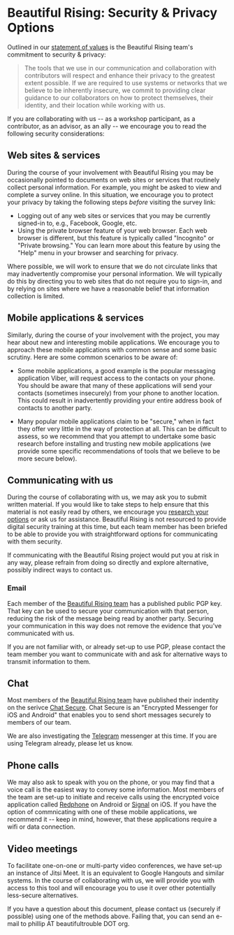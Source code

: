 Beautiful Rising: Security & Privacy Options
============================================

Outlined in our [statement of values](statement-of-values-for-beautiful-rising.md) is the Beautiful Rising team's commitment to security & privacy:

> The tools that we use in our communication and collaboration with contributors will respect and enhance their privacy to the greatest extent possible. If we are required to use systems or networks that we believe to be inherently insecure, we commit to providing clear guidance to our collaborators on how to protect themselves, their identity, and their location while working with us.

If you are collaborating with us -- as a workshop participant, as a contributor, as an advisor, as an ally -- we encourage you to read the following security considerations:

## Web sites & services

During the course of your involvement with Beautiful Rising you may be occasionally pointed to documents on web sites or services that routinely collect personal information. For example, you might be asked to view and complete a survey online. In this situation, we encourage you to protect your privacy by taking the following steps *before* visiting the survey link:

* Logging out of any web sites or services that you may be currently signed-in to, e.g., Facebook, Google, etc.
* Using the private browser feature of your web browser. Each web browser is different, but this feature is typically called "Incognito" or "Private browsing." You can learn more about this feature by using the "Help" menu in your browser and searching for privacy.

Where possible, we will work to ensure that we do not circulate links that may inadvertently compromise your personal information. We will typically do this by directing you to web sites that do not require you to sign-in, and by relying on sites where we have a reasonable belief that information collection is limited.

## Mobile applications & services

Similarly, during the course of your involvement with the project, you may hear about new and interesting mobile applications. We encourage you to approach these mobile applications with common sense and some basic scrutiny. Here are some common scenarios to be aware of:

* Some mobile applications, a good example is the popular messaging application Viber, will request access to the contacts on your phone. You should be aware that many of these applications will send your contacts (sometimes insecurely) from your phone to another location. This could result in inadvertently providing your entire address book of contacts to another party.

* Many popular mobile applications claim to be "secure," when in fact they offer very little in the way of protection at all. This can be difficult to assess, so we recommend that you attempt to undertake some basic research before installing and trusting new mobile applications (we provide some specific recommendations of tools that we believe to be more secure below).

## Communicating with us

During the course of collaborating with us, we may ask you to submit written material. If you would like to take steps to help ensure that this material is not easily read by others, we encourage you [research your options](https://ssd.eff.org/en/index) or ask us for assistance. Beautiful Rising is not resourced to provide digital security training at this time, but each team member has been briefed to be able to provide you with straightforward options for communicating with them security.

If communicating with the Beautiful Rising project would put you at risk in any way, please refrain from doing so directly and explore alternative, possibly indirect ways to contact us.

### Email

Each member of the [Beautiful Rising team](https://github.com/BeautifulTrouble/Beautiful-Rising-Research/blob/master/the-team-and-contributors.md) has a published public PGP key. That key can be used to secure your communication with that person, reducing the risk of the message being read by another party. Securing your communication in this way does not remove the evidence that you've communicated with us.

If you are not familiar with, or already set-up to use PGP, please contact the team member you want to communicate with and ask for alternative ways to transmit information to them.

## Chat

Most members of the [Beautiful Rising team](https://github.com/BeautifulTrouble/Beautiful-Rising-Research/blob/master/the-team-and-contributors.md) have published their indentity on the serivce [Chat Secure](https://chatsecure.org/). Chat Secure is an "Encrypted Messenger for iOS and Android" that enables you to send short messages securely to members of our team.

We are also investigating the [Telegram](https://telegram.org/) messenger at this time. If you are using Telegram already, please let us know.

## Phone calls

We may also ask to speak with you on the phone, or you may find that a voice call is the easiest way to convey some information. Most members of the team are set-up to initiate and receive calls using the encrypted voice application called [Redphone](https://whispersystems.org/) on Android or [Signal](https://whispersystems.org/blog/signal/) on iOS. If you have the option of commnicating with one of these mobile applications, we recommend it -- keep in mind, however, that these applications require a wifi or data connection.

## Video meetings

To facilitate one-on-one or multi-party video conferences, we have set-up an instance of Jitsi Meet. It is an equivalent to Google Hangouts and similar systems. In the course of collaborating with us, we will provide you with access to this tool and will encourage you to use it over other potentially less-secure alternatives.

If you have a question about this document, please contact us (securely if possible) using one of the methods above. Failing that, you can send an e-mail to phillip AT beautifultrouble DOT org.
